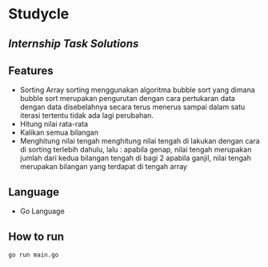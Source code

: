 # Studycle
## _Internship Task Solutions_

## Features

- Sorting Array
 sorting menggunakan algoritma bubble sort yang dimana bubble sort merupakan pengurutan dengan cara pertukaran data dengan data disebelahnya secara terus menerus sampai dalam satu iterasi tertentu tidak ada lagi perubahan.
- Hitung nilai rata-rata
- Kalikan semua bilangan
- Menghitung nilai tengah
menghitung  nilai tengah di lakukan dengan cara di sorting terlebih dahulu, lalu :
apabila genap, nilai tengah merupakan jumlah dari kedua bilangan tengah di bagi 2
apabila ganjil, nilai tengah merupakan bilangan yang terdapat di tengah array

## Language 
- Go Language

## How to run
```sh
go run main.go
```
